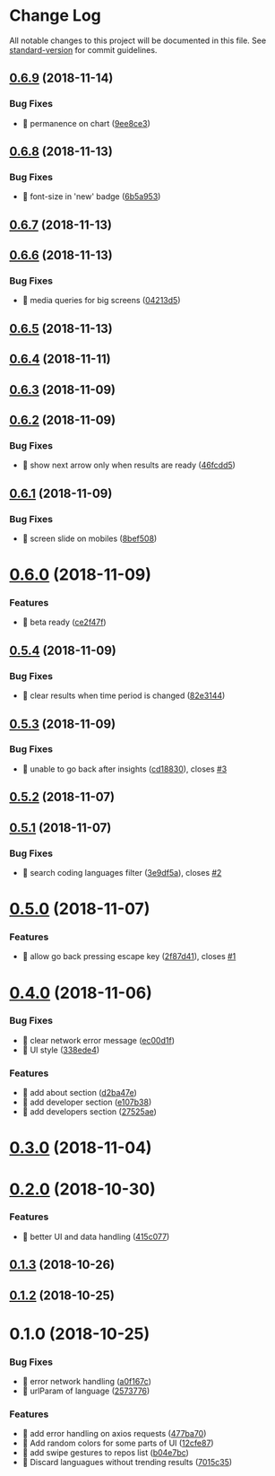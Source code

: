 # Change Log

All notable changes to this project will be documented in this file. See [standard-version](https://github.com/conventional-changelog/standard-version) for commit guidelines.

<a name="0.6.9"></a>
## [0.6.9](https://github.com/zircleui/github-trending-plus/compare/v0.6.8...v0.6.9) (2018-11-14)


### Bug Fixes

* 🐛 permanence on chart ([9ee8ce3](https://github.com/zircleui/github-trending-plus/commit/9ee8ce3))



<a name="0.6.8"></a>
## [0.6.8](https://github.com/zircleui/github-trending-plus/compare/v0.6.7...v0.6.8) (2018-11-13)


### Bug Fixes

* 🐛 font-size in 'new' badge ([6b5a953](https://github.com/zircleui/github-trending-plus/commit/6b5a953))



<a name="0.6.7"></a>
## [0.6.7](https://github.com/zircleui/github-trending-plus/compare/v0.6.6...v0.6.7) (2018-11-13)



<a name="0.6.6"></a>
## [0.6.6](https://github.com/zircleui/github-trending-plus/compare/v0.6.5...v0.6.6) (2018-11-13)


### Bug Fixes

* 🐛 media queries for big screens ([04213d5](https://github.com/zircleui/github-trending-plus/commit/04213d5))



<a name="0.6.5"></a>
## [0.6.5](https://github.com/zircleui/github-trending-plus/compare/v0.6.4...v0.6.5) (2018-11-13)



<a name="0.6.4"></a>
## [0.6.4](https://github.com/zircleui/github-trending-plus/compare/v0.6.3...v0.6.4) (2018-11-11)



<a name="0.6.3"></a>
## [0.6.3](https://github.com/zircleui/github-trending-plus/compare/v0.6.2...v0.6.3) (2018-11-09)



<a name="0.6.2"></a>
## [0.6.2](https://github.com/zircleui/github-trending-plus/compare/v0.6.1...v0.6.2) (2018-11-09)


### Bug Fixes

* 🐛 show next arrow only when results are ready ([46fcdd5](https://github.com/zircleui/github-trending-plus/commit/46fcdd5))



<a name="0.6.1"></a>
## [0.6.1](https://github.com/zircleui/github-trending-plus/compare/v0.6.0...v0.6.1) (2018-11-09)


### Bug Fixes

* 🐛 screen slide on mobiles ([8bef508](https://github.com/zircleui/github-trending-plus/commit/8bef508))



<a name="0.6.0"></a>
# [0.6.0](https://github.com/zircleui/github-trending-plus/compare/v0.5.4...v0.6.0) (2018-11-09)


### Features

* 🎸 beta ready ([ce2f47f](https://github.com/zircleui/github-trending-plus/commit/ce2f47f))



<a name="0.5.4"></a>
## [0.5.4](https://github.com/zircleui/github-trending-plus/compare/v0.5.3...v0.5.4) (2018-11-09)


### Bug Fixes

* 🐛 clear results when time period is changed ([82e3144](https://github.com/zircleui/github-trending-plus/commit/82e3144))



<a name="0.5.3"></a>
## [0.5.3](https://github.com/zircleui/github-trending-plus/compare/v0.5.2...v0.5.3) (2018-11-09)


### Bug Fixes

* 🐛 unable to go back after insights ([cd18830](https://github.com/zircleui/github-trending-plus/commit/cd18830)), closes [#3](https://github.com/zircleui/github-trending-plus/issues/3)



<a name="0.5.2"></a>
## [0.5.2](https://github.com/zircleui/github-trending-plus/compare/v0.5.1...v0.5.2) (2018-11-07)



<a name="0.5.1"></a>
## [0.5.1](https://github.com/zircleui/github-trending-plus/compare/v0.5.0...v0.5.1) (2018-11-07)


### Bug Fixes

* 🐛 search coding languages filter ([3e9df5a](https://github.com/zircleui/github-trending-plus/commit/3e9df5a)), closes [#2](https://github.com/zircleui/github-trending-plus/issues/2)



<a name="0.5.0"></a>
# [0.5.0](https://github.com/zircleui/github-trending-plus/compare/v0.4.0...v0.5.0) (2018-11-07)


### Features

* 🎸 allow go back pressing escape key ([2f87d41](https://github.com/zircleui/github-trending-plus/commit/2f87d41)), closes [#1](https://github.com/zircleui/github-trending-plus/issues/1)



<a name="0.4.0"></a>
# [0.4.0](https://github.com/zircleui/github-trending-plus/compare/v0.3.0...v0.4.0) (2018-11-06)


### Bug Fixes

* 🐛 clear network error message ([ec00d1f](https://github.com/zircleui/github-trending-plus/commit/ec00d1f))
* 🐛 UI style ([338ede4](https://github.com/zircleui/github-trending-plus/commit/338ede4))


### Features

* 🎸 add about section ([d2ba47e](https://github.com/zircleui/github-trending-plus/commit/d2ba47e))
* 🎸 add developer section ([e107b38](https://github.com/zircleui/github-trending-plus/commit/e107b38))
* 🎸 add developers section ([27525ae](https://github.com/zircleui/github-trending-plus/commit/27525ae))



<a name="0.3.0"></a>
# [0.3.0](https://github.com/zircleui/github-trending-plus/compare/v0.2.0...v0.3.0) (2018-11-04)



<a name="0.2.0"></a>
# [0.2.0](https://github.com/zircleui/github-trending-plus/compare/v0.1.3...v0.2.0) (2018-10-30)


### Features

* 🎸 better UI and data handling ([415c077](https://github.com/zircleui/github-trending-plus/commit/415c077))



<a name="0.1.3"></a>
## [0.1.3](https://github.com/zircleui/github-trending-plus/compare/v0.1.2...v0.1.3) (2018-10-26)



<a name="0.1.2"></a>
## [0.1.2](https://github.com/zircleui/github-trending-plus/compare/v0.1.0...v0.1.2) (2018-10-25)



<a name="0.1.0"></a>
# 0.1.0 (2018-10-25)


### Bug Fixes

* 🐛 error network handling ([a0f167c](https://github.com/zircleui/github-trending-plus/commit/a0f167c))
* 🐛 urlParam of language ([2573776](https://github.com/zircleui/github-trending-plus/commit/2573776))


### Features

* 🎸 add error handling on axios requests ([477ba70](https://github.com/zircleui/github-trending-plus/commit/477ba70))
* 🎸 Add random colors for some parts of UI ([12cfe87](https://github.com/zircleui/github-trending-plus/commit/12cfe87))
* 🎸 add swipe gestures to repos list ([b04e7bc](https://github.com/zircleui/github-trending-plus/commit/b04e7bc))
* 🎸 Discard languagues without trending results ([7015c35](https://github.com/zircleui/github-trending-plus/commit/7015c35))
